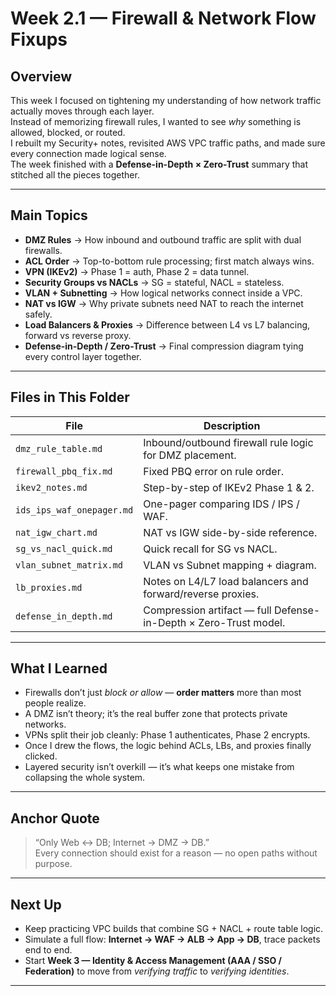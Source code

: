 # Week 2.1 — Firewall & Network Flow Fixups

## Overview
This week I focused on tightening my understanding of how network traffic actually moves through each layer.  
Instead of memorizing firewall rules, I wanted to see *why* something is allowed, blocked, or routed.  
I rebuilt my Security+ notes, revisited AWS VPC traffic paths, and made sure every connection made logical sense.  
The week finished with a **Defense-in-Depth × Zero-Trust** summary that stitched all the pieces together.

---

## Main Topics
- **DMZ Rules** → How inbound and outbound traffic are split with dual firewalls.  
- **ACL Order** → Top-to-bottom rule processing; first match always wins.  
- **VPN (IKEv2)** → Phase 1 = auth, Phase 2 = data tunnel.  
- **Security Groups vs NACLs** → SG = stateful, NACL = stateless.  
- **VLAN + Subnetting** → How logical networks connect inside a VPC.  
- **NAT vs IGW** → Why private subnets need NAT to reach the internet safely.  
- **Load Balancers & Proxies** → Difference between L4 vs L7 balancing, forward vs reverse proxy.  
- **Defense-in-Depth / Zero-Trust** → Final compression diagram tying every control layer together.

---

## Files in This Folder
| File | Description |
|------|--------------|
| `dmz_rule_table.md` | Inbound/outbound firewall rule logic for DMZ placement. |
| `firewall_pbq_fix.md` | Fixed PBQ error on rule order. |
| `ikev2_notes.md` | Step-by-step of IKEv2 Phase 1 & 2. |
| `ids_ips_waf_onepager.md` | One-pager comparing IDS / IPS / WAF. |
| `nat_igw_chart.md` | NAT vs IGW side-by-side reference. |
| `sg_vs_nacl_quick.md` | Quick recall for SG vs NACL. |
| `vlan_subnet_matrix.md` | VLAN vs Subnet mapping + diagram. |
| `lb_proxies.md` | Notes on L4/L7 load balancers and forward/reverse proxies. |
| `defense_in_depth.md` | Compression artifact — full Defense-in-Depth × Zero-Trust model. |

---

## What I Learned
- Firewalls don’t just *block or allow* — **order matters** more than most people realize.  
- A DMZ isn’t theory; it’s the real buffer zone that protects private networks.  
- VPNs split their job cleanly: Phase 1 authenticates, Phase 2 encrypts.  
- Once I drew the flows, the logic behind ACLs, LBs, and proxies finally clicked.  
- Layered security isn’t overkill — it’s what keeps one mistake from collapsing the whole system.

---

## Anchor Quote
> “Only Web ↔ DB; Internet → DMZ → DB.”  
> Every connection should exist for a reason — no open paths without purpose.

---

## Next Up
- Keep practicing VPC builds that combine SG + NACL + route table logic.  
- Simulate a full flow: **Internet → WAF → ALB → App → DB**, trace packets end to end.  
- Start **Week 3 — Identity & Access Management (AAA / SSO / Federation)** to move from *verifying traffic* to *verifying identities*.

---
